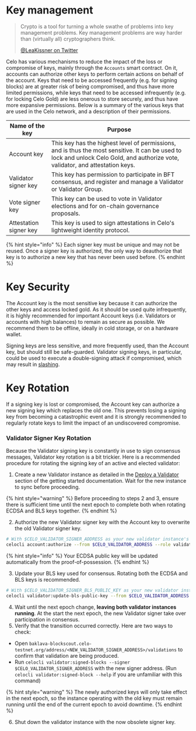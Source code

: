 # Key management

> Crypto is a tool for turning a whole swathe of problems into key management problems. Key management problems are way harder than (virtually all) cryptographers think.
>
> [@LeaKissner on Twitter](https://twitter.com/LeaKissner/status/1198595109756887040)

Celo has various mechanisms to reduce the impact of the loss or compromise of keys, mainly through the `Accounts` smart contract. On it, accounts can authorize other keys to perform certain actions on behalf of the account. Keys that need to be accessed frequently (e.g. for signing blocks) are at greater risk of being compromised, and thus have more limited permissions, while keys that need to be accessed infrequently (e.g. for locking Celo Gold) are less onerous to store securely, and thus have more expansive permissions. Below is a summary of the various keys that are used in the Celo network, and a description of their permissions.

| Name of the key        | Purpose                                                                                                                                                                                                                                                               |
| ---------------------- | --------------------------------------------------------------------------------------------------------------------------------------------------------------------------------------------------------------------------------------------------------------------- |
| Account key            | This key has the highest level of permissions, and is thus the most sensitive. It can be used to lock and unlock Celo Gold, and authorize vote, validator, and attestation keys. |
| Validator signer key   | This key has permission to participate in BFT consensus, and register and manage a Validator or Validator Group.                                                                                                                                          |
| Vote signer key        | This key can be used to vote in Validator elections and for on-chain governance proposals.                                                                                                                                                                                          |
| Attestation signer key | This key is used to sign attestations in Celo's lightweight identity protocol.                                                                                                                                                                                        |

{% hint style="info" %}
Each signer key must be unique and may not be reused. Once a signer key is authorized, the only way to deauthorize that key is to authorize a new key that has never been used before.
{% endhint %}

# Key Security

The Account key is the most sensitive key because it can authorize the other keys and access locked gold. As it should be used quite infrequently, it is highly recommended for important Account keys (i.e. Validators or accounts with high balances) to remain as secure as possible. We recommend them to be offline, ideally in cold storage, or on a hardware wallet.

Signing keys are less sensitive, and more frequently used, than the Account key, but should still be safe-guarded. Validator signing keys, in particular, could be used to execute a double-signing attack if compromised, which may result in [slashing](../celo-codebase/protocol/proof-of-stake/penalties).

# Key Rotation

If a signing key is lost or compromised, the Account key can authorize a new signing key which replaces the old one. This prevents losing a signing key from becoming a catastrophic event and it is strongly recommended to regularly rotate keys to limit the impact of an undiscovered compromise.

### Validator Signer Key Rotation

Because the Validator signing key is constantly in use to sign consensus messages, Validator key rotation is a bit trickier. Here is a recommended procedure for rotating the signing key of an active and elected validator:

1. Create a new Validator instance as detailed in the [Deploy a Validator](../getting-started/running-a-validator.md#deploy-a-validator) section of the getting started documentation. Wait for the new instance to sync before proceeding.

  {% hint style="warning" %}
  Before proceeding to steps 2 and 3, ensure there is sufficient time until the next epoch to complete both when rotating ECDSA and BLS keys together.
  {% endhint %}

2. Authorize the new Validator signer key with the Account key to overwrite the old Validator signer key.

  ```bash
  # With $CELO_VALIDATOR_SIGNER_ADDRESS as your new validator instance's signing address.
  celocli account:authorize --from $CELO_VALIDATOR_ADDRESS --role validator --signer $CELO_VALIDATOR_SIGNER_ADDRESS --signature $CELO_VALIDATOR_SIGNER_SIGNATURE
  ```

  {% hint style="info" %}
  Your ECDSA public key will be updated automatically from the proof-of-possession.
  {% endhint %}

3. Update your BLS key used for consensus. Rotating both the ECDSA and BLS keys is recommended.

  ```bash
  # With $CELO_VALIDATOR_SIGNER_BLS_PUBLIC_KEY as your new validator instance's BLS public key.
  celocli validator:update-bls-public-key --from $CELO_VALIDATOR_ADDRESS --blsKey $CELO_VALIDATOR_SIGNER_BLS_PUBLIC_KEY --blsPop $CELO_VALIDATOR_SIGNER_BLS_SIGNATURE
  ```

4. Wait until the next epoch change, **leaving both validator instances running**. At the start the next epoch, the new Validator signer take over participation in consensus. 
5. Verify that the transition occurred correctly. Here are two ways to check:
  <!-- TODO: The following URL assumes that the user is running against the baklava network. This will need to be updated -->
  * Open `baklava-blockscout.celo-testnet.org/address/<NEW_VALIDATOR_SIGNER_ADDRESS>/validations` to confirm that validation are being produced.
  * Run `celocli validator:signed-blocks --signer $CELO_VALIDATOR_SIGNER_ADDRESS` with the new signer address. (Run `celocli validator:signed-block --help` if you are unfamiliar with this command)

  {% hint style="warning" %}
  The newly authorized keys will only take effect in the next epoch, so the instance operating with the old key must remain running until the end of the current epoch to avoid downtime.
  {% endhint %}

6. Shut down the validator instance with the now obsolete signer key.
